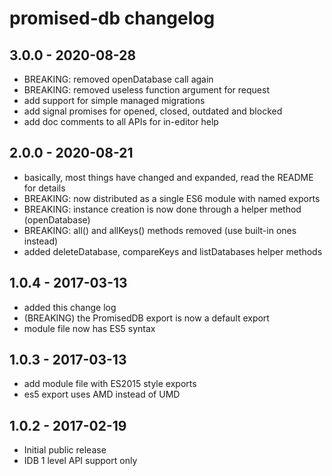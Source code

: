 # promised-db changelog

## 3.0.0 - 2020-08-28
- BREAKING: removed openDatabase call again
- BREAKING: removed useless function argument for request
- add support for simple managed migrations
- add signal promises for opened, closed, outdated and blocked
- add doc comments to all APIs for in-editor help

## 2.0.0 - 2020-08-21
- basically, most things have changed and expanded, read the README for details
- BREAKING: now distributed as a single ES6 module with named exports
- BREAKING: instance creation is now done through a helper method (openDatabase)
- BREAKING: all() and allKeys() methods removed (use built-in ones instead)
- added deleteDatabase, compareKeys and listDatabases helper methods

## 1.0.4 - 2017-03-13
- added this change log
- (BREAKING) the PromisedDB export is now a default export
- module file now has ES5 syntax

## 1.0.3 - 2017-03-13
- add module file with ES2015 style exports
- es5 export uses AMD instead of UMD

## 1.0.2 - 2017-02-19
- Initial public release
- IDB 1 level API support only
